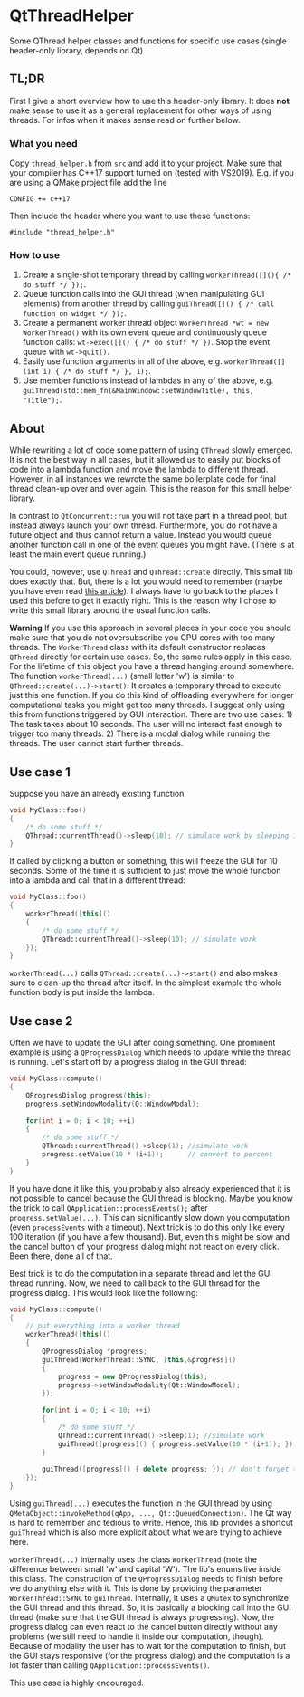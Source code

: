 # QtThreadHelper
Some QThread helper classes and functions for specific use cases (single header-only library, depends on Qt)

## TL;DR
First I give a short overview how to use this header-only library. It does __not__ make sense to use it as a general replacement for other ways of using threads. For infos when it makes sense read on further below.
### What you need
Copy `thread_helper.h` from `src` and add it to your project. Make sure that your compiler has C++17 support turned on (tested with VS2019). E.g. if you are using a QMake project file add the line
```
CONFIG += c++17
```
Then include the header where you want to use these functions:
```
#include "thread_helper.h"
```

### How to use
1. Create a single-shot temporary thread by calling `workerThread([](){ /* do stuff */ });`.
1. Queue function calls into the GUI thread (when manipulating GUI elements) from another thread by calling `guiThread([]() { /* call function on widget */ });`.
1. Create a permanent worker thread object `WorkerThread *wt = new WorkerThread()` with its own event queue and continuously queue function calls: `wt->exec([]() { /* do stuff */ })`. Stop the event queue with `wt->quit()`.
1. Easily use function arguments in all of the above, e.g. `workerThread([](int i) { /* do stuff */ }, 1);`.
1. Use member functions instead of lambdas in any of the above, e.g. `guiThread(std::mem_fn(&MainWindow::setWindowTitle), this, "Title");`.

## About
While rewriting a lot of code some pattern of using `QThread` slowly emerged. It is not the best way in all cases, but it allowed us to easily put blocks of code into a lambda function and move the lambda to different thread. However, in all instances we rewrote the same boilerplate code for final thread clean-up over and over again. This is the reason for this small helper library.

In contrast to `QtConcurrent::run` you will not take part in a thread pool, but instead always launch your own thread. Furthermore, you do not have a future object and thus cannot return a value. Instead you would queue another function call in one of the event queues you might have. (There is at least the main event queue running.)

You could, however, use `QThread` and `QThread::create` directly. This small lib does exactly that. But, there is a lot you would need to remember (maybe you have even read [this article](https://mayaposch.wordpress.com/2011/11/01/how-to-really-truly-use-qthreads-the-full-explanation/)). I always have to go back to the places I used this before to get it exactly right. This is the reason why I chose to write this small library around the usual function calls.

__Warning__ If you use this approach in several places in your code you should make sure that you do not oversubscribe you CPU cores with too many threads. The `WorkerThread` class with its default constructor replaces `QThread` directly for certain use cases. So, the same rules apply in this case. For the lifetime of this object you have a thread hanging around somewhere. The function `workerThread(...)` (small letter 'w') is similar to `QThread::create(...)->start()`: It creates a temporary thread to execute just this one function. If you do this kind of offloading everywhere for longer computational tasks you might get too many threads. I suggest only using this from functions triggered by GUI interaction. There are two use cases: 1) The task takes about 10 seconds. The user will no interact fast enough to trigger too many threads. 2) There is a modal dialog while running the threads. The user cannot start further threads.

## Use case 1
Suppose you have an already existing function
```c++
void MyClass::foo()
{
    /* do some stuff */
    QThread::currentThread()->sleep(10); // simulate work by sleeping 10 seconds
}
```
If called by clicking a button or something, this will freeze the GUI for 10 seconds. Some of the time it is sufficient to just move the whole function into a lambda and call that in a different thread:
```c++
void MyClass::foo()
{
    workerThread([this]()
    {
        /* do some stuff */
        QThread::currentThread()->sleep(10); // simulate work
    });
}
```
`workerThread(...)` calls `QThread::create(...)->start()` and also makes sure to clean-up the thread after itself. In the simplest example the whole function body is put inside the lambda.

## Use case 2
Often we have to update the GUI after doing something. One prominent example is using a `QProgressDialog` which needs to update while the thread is running. Let's start off by a progress dialog in the GUI thread:
```c++
void MyClass::compute()
{
    QProgressDialog progress(this);
    progress.setWindowModality(Q::WindowModal);
    
    for(int i = 0; i < 10; ++i)
    {
        /* do some stuff */
        QThread::currentThread()->sleep(1); //simulate work
        progress.setValue(10 * (i+1));      // convert to percent
    }
}
```
If you have done it like this, you probably also already experienced that it is not possible to cancel because the GUI thread is blocking. Maybe you know the trick to call `QApplication::processEvents();` after `progress.setValue(...)`. This can significantly slow down you computation (even `processEvents` with a timeout). Next trick is to do this only like every 100 iteration (if you have a few thousand). But, even this might be slow and the cancel button of your progress dialog might not react on every click. Been there, done all of that.

Best trick is to do the computation in a separate thread and let the GUI thread running. Now, we need to call back to the GUI thread for the progress dialog. This would look like the following:
```c++
void MyClass::compute()
{
    // put everything into a worker thread
    workerThread([this]()
    {
        QProgressDialog *progress;
        guiThread(WorkerThread::SYNC, [this,&progress]()
        {
            progress = new QProgressDialog(this);
            progress->setWindowModality(Qt::WindowModel);
        });
        
        for(int i = 0; i < 10; ++i)
        {
            /* do some stuff */
            QThread::currentThread()->sleep(1); //simulate work
            guiThread([progress]() { progress.setValue(10 * (i+1)); }); // needs to be executed in GUI thread
        }
        
        guiThread([progress]() { delete progress; }); // don't forget to clean up
    });
}
```
Using `guiThread(...)` executes the function in the GUI thread by using `QMetaObject::invokeMethod(qApp, ..., Qt::QueuedConnection)`. The Qt way is hard to remember and tedious to write. Hence, this lib provides a shortcut `guiThread` which is also more explicit about what we are trying to achieve here.

`workerThread(...)` internally uses the class `WorkerThread` (note the difference between small 'w' and capital 'W'). The lib's enums live inside this class. The construction of the `QProgressDialog` needs to finish before we do anything else with it. This is done by providing the parameter `WorkerThread::SYNC` to `guiThread`. Internally, it uses a `QMutex` to synchronize the GUI thread and this thread. So, it is basically a blocking call into the GUI thread (make sure that the GUI thread is always progressing). Now, the progress dialog can even react to the cancel button directly without any problems (we still need to handle it inside our computation, though). Because of modality the user has to wait for the computation to finish, but the GUI stays responsive (for the progress dialog) and the computation is a lot faster than calling `QApplication::processEvents()`.

This use case is highly encouraged.

